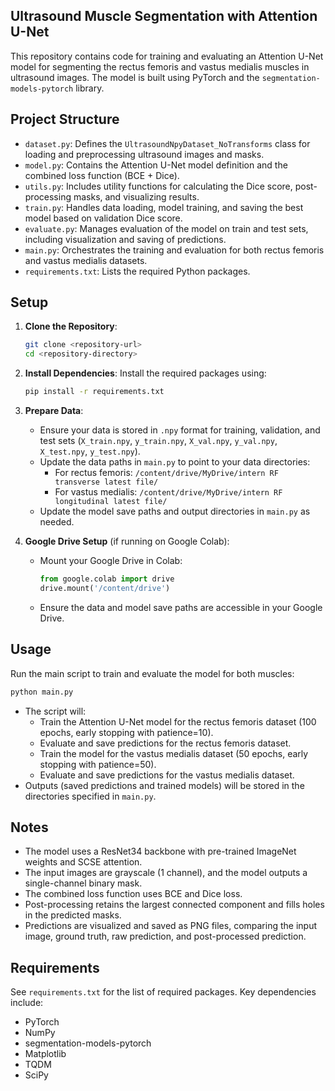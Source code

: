 ## Ultrasound Muscle Segmentation with Attention U-Net

This repository contains code for training and evaluating an Attention U-Net model for segmenting the rectus femoris and vastus medialis muscles in ultrasound images. The model is built using PyTorch and the `segmentation-models-pytorch` library.


## Project Structure

- `dataset.py`: Defines the `UltrasoundNpyDataset_NoTransforms` class for loading and preprocessing ultrasound images and masks.
- `model.py`: Contains the Attention U-Net model definition and the combined loss function (BCE + Dice).
- `utils.py`: Includes utility functions for calculating the Dice score, post-processing masks, and visualizing results.
- `train.py`: Handles data loading, model training, and saving the best model based on validation Dice score.
- `evaluate.py`: Manages evaluation of the model on train and test sets, including visualization and saving of predictions.
- `main.py`: Orchestrates the training and evaluation for both rectus femoris and vastus medialis datasets.
- `requirements.txt`: Lists the required Python packages.

## Setup

1. **Clone the Repository**:
   ```bash
   git clone <repository-url>
   cd <repository-directory>
   ```

2. **Install Dependencies**:
   Install the required packages using:
   ```bash
   pip install -r requirements.txt
   ```

3. **Prepare Data**:
   - Ensure your data is stored in `.npy` format for training, validation, and test sets (`X_train.npy`, `y_train.npy`, `X_val.npy`, `y_val.npy`, `X_test.npy`, `y_test.npy`).
   - Update the data paths in `main.py` to point to your data directories:
     - For rectus femoris: `/content/drive/MyDrive/intern RF transverse latest file/`
     - For vastus medialis: `/content/drive/MyDrive/intern RF longitudinal latest file/`
   - Update the model save paths and output directories in `main.py` as needed.

4. **Google Drive Setup** (if running on Google Colab):
   - Mount your Google Drive in Colab:
     ```python
     from google.colab import drive
     drive.mount('/content/drive')
     ```
   - Ensure the data and model save paths are accessible in your Google Drive.

## Usage

Run the main script to train and evaluate the model for both muscles:
```bash
python main.py
```

- The script will:
  - Train the Attention U-Net model for the rectus femoris dataset (100 epochs, early stopping with patience=10).
  - Evaluate and save predictions for the rectus femoris dataset.
  - Train the model for the vastus medialis dataset (50 epochs, early stopping with patience=50).
  - Evaluate and save predictions for the vastus medialis dataset.
- Outputs (saved predictions and trained models) will be stored in the directories specified in `main.py`.

## Notes

- The model uses a ResNet34 backbone with pre-trained ImageNet weights and SCSE attention.
- The input images are grayscale (1 channel), and the model outputs a single-channel binary mask.
- The combined loss function uses BCE and Dice loss.
- Post-processing retains the largest connected component and fills holes in the predicted masks.
- Predictions are visualized and saved as PNG files, comparing the input image, ground truth, raw prediction, and post-processed prediction.

## Requirements

See `requirements.txt` for the list of required packages. Key dependencies include:
- PyTorch
- NumPy
- segmentation-models-pytorch
- Matplotlib
- TQDM
- SciPy



